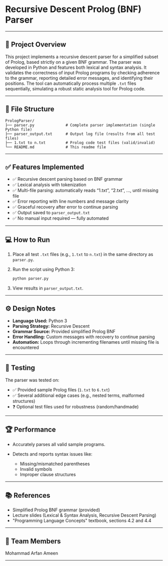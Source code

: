 # Recursive Descent Prolog (BNF) Parser
---

## 📄 Project Overview

This project implements a recursive descent parser for a simplified subset of Prolog, based strictly on a given BNF grammar. The parser was developed in Python and features both lexical and syntax analysis. It validates the correctness of input Prolog programs by checking adherence to the grammar, reporting detailed error messages, and identifying their positions. The tool can automatically process multiple `.txt` files sequentially, simulating a robust static analysis tool for Prolog code.

---

## 📂 File Structure

```
PrologParser/
├── parser.py              # Complete parser implementation (single Python file)
├── parser_output.txt      # Output log file (results from all test files)
├── 1.txt to n.txt         # Prolog code test files (valid/invalid)
└── README.md              # This readme file
```

---

## ✅ Features Implemented

* ✅ Recursive descent parsing based on BNF grammar
* ✅ Lexical analysis with tokenization
* ✅ Multi-file parsing: automatically reads “1.txt”, “2.txt”, ..., until missing file
* ✅ Error reporting with line numbers and message clarity
* ✅ Graceful recovery after error to continue parsing
* ✅ Output saved to `parser_output.txt`
* ✅ No manual input required — fully automated

---

## 💻 How to Run

1. Place all test `.txt` files (e.g., `1.txt` to `n.txt`) in the same directory as `parser.py`.
2. Run the script using Python 3:

   ```bash
   python parser.py
   ```
3. View results in `parser_output.txt`.

---

## ⚙️ Design Notes

* **Language Used:** Python 3
* **Parsing Strategy:** Recursive Descent
* **Grammar Source:** Provided simplified Prolog BNF
* **Error Handling:** Custom messages with recovery to continue parsing
* **Automation:** Loops through incrementing filenames until missing file is encountered

---

## 🧪 Testing

The parser was tested on:

* ✅ Provided sample Prolog files (`1.txt` to `6.txt`)
* ✅ Several additional edge cases (e.g., nested terms, malformed structures)
* ❓ Optional test files used for robustness (random/handmade)

---

## 🏆 Performance

* Accurately parses all valid sample programs.
* Detects and reports syntax issues like:

  * Missing/mismatched parentheses
  * Invalid symbols
  * Improper clause structures

---

## 📚 References

* Simplified Prolog BNF grammar (provided)
* Lecture slides (Lexical & Syntax Analysis, Recursive Descent Parsing)
* "Programming Language Concepts" textbook, sections 4.2 and 4.4

---

## 👥 Team Members

Mohammad Arfan Ameen

---
